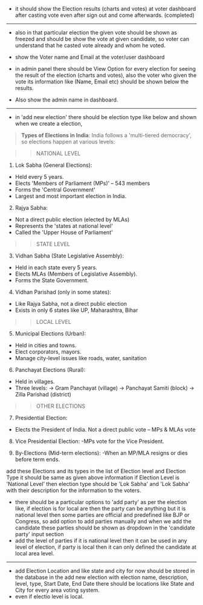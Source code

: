 - it should show the Election results (charts and votes) at voter dashboard after casting vote even after sign out and come afterwards.
(completed)
-------------------------------------------------------------------------------

- also in that particular election the given vote should be shown as freezed and should be show the vote at given candidate, so voter can understand that he casted vote already and whom he voted.

- show the Voter name and Email at the voter/user dashboard

- in admin panel there should be View Option for every election for seeing the result of the election (charts and votes), also the voter who given the vote its information like (Name, Email etc) should be shown below the results.
- Also show the admin name in dashboard.
-----------------------------------------------------------------------------

- in 'add new election' there should be election type like below and shown when we create a election,


> <b>Types of Elections in India</b>:
India follows a 'multi-tiered democracy', so elections happen at various levels:

>> NATIONAL LEVEL

1. Lok Sabha (General Elections):

- Held every 5 years.
- Elects 'Members of Parliament (MPs)' – 543 members
- Forms the 'Central Government'
- Largest and most important election in India.

2. Rajya Sabha:
- Not a direct public election (elected by MLAs)
- Represents the 'states at national level'
- Called the 'Upper House of Parliament'

>> STATE LEVEL

3. Vidhan Sabha (State Legislative Assembly):
- Held in each state every 5 years.
- Elects MLAs (Members of Legislative Assembly).
- Forms the State Government.

4. Vidhan Parishad (only in some states):
- Like Rajya Sabha, not a direct public election
- Exists in only 6 states like UP, Maharashtra, Bihar

>> LOCAL LEVEL
5. Municipal Elections (Urban):
- Held in cities and towns.
- Elect corporators, mayors.
- Manage city-level issues like roads, water, sanitation

6. Panchayat Elections (Rural):
- Held in villages.
- Three levels:
  -> Gram Panchayat (village)
  -> Panchayat Samiti (block)
  -> Zilla Parishad (district)

>> OTHER ELECTIONS
7. Presidential Election:
- Elects the President of India.
Not a direct public vote – MPs & MLAs vote

8. Vice Presidential Election:
-MPs vote for the Vice President.

9. By-Elections (Mid-term elections):
-When an MP/MLA resigns or dies before term ends.

add these Elections and its types in the list of Election level and Election Type
it should be same as given above information if Election Level is 'National Level' then election type should be 'Lok Sabha' and 'Lok Sabha' with their description for the information to the voters.

- there should be a particular options to 'add party' as per the election like, if election is for local are then the party can be anything but it is national level then some parties are official and predefined like BJP or Congress, so add option to add parties manually and when we add the candidate these parties should be shown as dropdown in the 'candidate party' input section
- add the level of parties if it is national level then it can be used in any level of election, if party is local then it can only defined the candidate at local area level. 
-------------------------------------------------------------
- add Election Location and like state and city for now should be stored in the database in the add new election with election name, description, level, type, Start Date, End Date there should be locations like State and City for every area voting system.
- even if electio level is local.